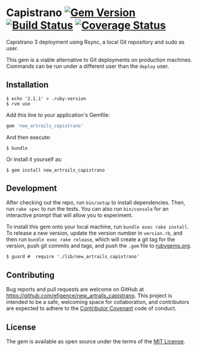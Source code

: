 # Capistrano [![Gem Version](https://badge.fury.io/rb/new_artrails_capistrano.svg)](https://badge.fury.io/rb/new_artrails_capistrano) [![Build Status](https://travis-ci.org/efigence/new_artrails_capistrano.svg?branch=master)](https://travis-ci.org/efigence/new_artrails_capistrano) [![Coverage Status](https://coveralls.io/repos/github/efigence/new_artrails_capistrano/badge.svg?branch=master)](https://coveralls.io/github/efigence/new_artrails_capistrano?branch=master)

Capistrano 3 deployment using Rsync, a local Git repository and sudo as user.

This gem is a viable alternative to Git deployments on production machines. Commands can be run under a different user than the `deploy` user.

## Installation

```
$ echo '2.1.1' > .ruby-version
$ rvm use
```

Add this line to your application's Gemfile:

```ruby
gem 'new_artrails_capistrano'
```

And then execute:

    $ bundle

Or install it yourself as:

    $ gem install new_artrails_capistrano

## Development

After checking out the repo, run `bin/setup` to install dependencies. Then, run `rake spec` to run the tests. You can also run `bin/console` for an interactive prompt that will allow you to experiment.

To install this gem onto your local machine, run `bundle exec rake install`. To release a new version, update the version number in `version.rb`, and then run `bundle exec rake release`, which will create a git tag for the version, push git commits and tags, and push the `.gem` file to [rubygems.org](https://rubygems.org).

```
$ guard #  require './lib/new_artrails_capistrano'
```

## Contributing

Bug reports and pull requests are welcome on GitHub at https://github.com/efigence/new_artrails_capistrano. This project is intended to be a safe, welcoming space for collaboration, and contributors are expected to adhere to the [Contributor Covenant](http://contributor-covenant.org) code of conduct.


## License

The gem is available as open source under the terms of the [MIT License](http://opensource.org/licenses/MIT).
